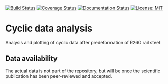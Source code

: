 [![Build Status](https://travis-ci.com/KnutAM/cyclic_after_pdef_R260.svg?branch=main&kill_cache=1)](https://travis-ci.com/KnutAM/cyclic_after_pdef_R260)
[![Coverage Status](https://coveralls.io/repos/github/KnutAM/cyclic_after_pdef_R260/badge.svg?branch=main&kill_cache=1)](https://coveralls.io/github/KnutAM/cyclic_after_pdef_R260?branch=main)
[![Documentation Status](https://readthedocs.org/projects/cyclic-after-pdef-r260/badge/?version=latest&kill_cache=1)](https://cyclic-after-pdef-r260.readthedocs.io/en/latest/?badge=latest)
[![License: MIT](https://img.shields.io/badge/License-MIT-yellow.svg)](https://opensource.org/licenses/MIT)

# Cyclic data analysis
Analysis and plotting of cyclic data after predeformation of R260 rail steel

## Data availability
The actual data is not part of the repository, but will be once the scientific publication has been peer-reviewed and accepted. 

